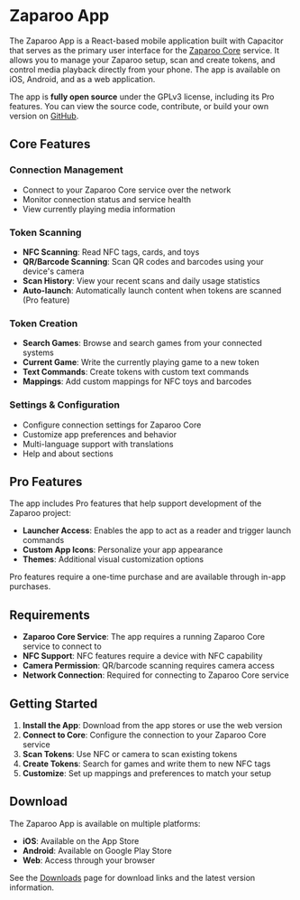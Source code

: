 # Zaparoo App

The Zaparoo App is a React-based mobile application built with Capacitor that serves as the primary user interface for the [Zaparoo Core](/core/) service. It allows you to manage your Zaparoo setup, scan and create tokens, and control media playback directly from your phone. The app is available on iOS, Android, and as a web application.

The app is **fully open source** under the GPLv3 license, including its Pro features. You can view the source code, contribute, or build your own version on [GitHub](https://github.com/ZaparooProject/zaparoo-app).

## Core Features

### Connection Management
- Connect to your Zaparoo Core service over the network
- Monitor connection status and service health
- View currently playing media information

### Token Scanning
- **NFC Scanning**: Read NFC tags, cards, and toys
- **QR/Barcode Scanning**: Scan QR codes and barcodes using your device's camera
- **Scan History**: View your recent scans and daily usage statistics
- **Auto-launch**: Automatically launch content when tokens are scanned (Pro feature)

### Token Creation
- **Search Games**: Browse and search games from your connected systems
- **Current Game**: Write the currently playing game to a new token
- **Text Commands**: Create tokens with custom text commands
- **Mappings**: Add custom mappings for NFC toys and barcodes

### Settings & Configuration
- Configure connection settings for Zaparoo Core
- Customize app preferences and behavior
- Multi-language support with translations
- Help and about sections

## Pro Features

The app includes Pro features that help support development of the Zaparoo project:

- **Launcher Access**: Enables the app to act as a reader and trigger launch commands
- **Custom App Icons**: Personalize your app appearance
- **Themes**: Additional visual customization options

Pro features require a one-time purchase and are available through in-app purchases.

## Requirements

- **Zaparoo Core Service**: The app requires a running Zaparoo Core service to connect to
- **NFC Support**: NFC features require a device with NFC capability
- **Camera Permission**: QR/barcode scanning requires camera access
- **Network Connection**: Required for connecting to Zaparoo Core service

## Getting Started

1. **Install the App**: Download from the app stores or use the web version
2. **Connect to Core**: Configure the connection to your Zaparoo Core service
3. **Scan Tokens**: Use NFC or camera to scan existing tokens
4. **Create Tokens**: Search for games and write them to new NFC tags
5. **Customize**: Set up mappings and preferences to match your setup

## Download

The Zaparoo App is available on multiple platforms:

- **iOS**: Available on the App Store
- **Android**: Available on Google Play Store  
- **Web**: Access through your browser

See the [Downloads](/downloads/) page for download links and the latest version information.
